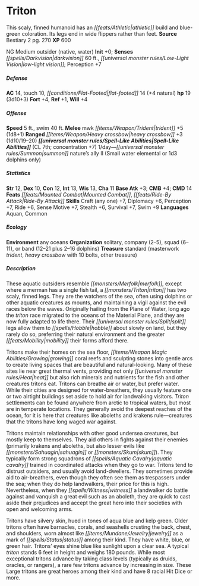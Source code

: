 ﻿---
cssclass: [monsters]
title1: Triton
desc_short: This scaly, finned humanoid has an athletic build and blue-green coloration.
  Its legs end in wide flippers rather than feet.
title2: Triton
CR: 2
sources:
- name: Bestiary 2
  page: 270
  link: http://paizo.com/pathfinderRPG/v5748btpy8hif
XP: 600
alignment: NG
size: Medium
type: outsider
subtypes:
- native
- water
initiative:
  bonus: 0
senses:
  darkvision: 60
  low-light vision: true
AC:
  AC: 14
  touch: 10
  flat_footed: 14
  components:
    natural: 4
HP:
  HP: 19
  long: 3d10+3
saves:
  fort: 4
  ref: 1
  will: 4
speeds:
  base: 5
  swim: 40
attacks:
  melee:
  - - text: mwk trident +5 (1d8+1)
      entries:
      - - damage: 1d8+1
      attack: mwk trident
      bonus:
      - 5
  ranged:
  - - text: heavy crossbow +3 (1d10/19-20)
      entries:
      - - damage: 1d10
          crit_range: 19-20
      attack: heavy crossbow
      bonus:
      - 3
spell_like_abilities:
  entries:
  - name: summon nature's ally II
    source: default
    freq: 1/day
    other: Small water elemental or 1d3 dolphins only
  sources:
  - name: default
    CL: 7
    concentration: 7
ability_scores:
  STR: 12
  DEX: 10
  CON: 12
  INT: 13
  WIS: 13
  CHA: 11
BAB: 3
CMB: 4
CMD: 14
feats:
- name: Mounted Combat
- name: Ride-By Attack
skills:
  Craft (any one): 7
  Diplomacy: 6
  Perception: 7
  Ride: 6
  Sense Motive: 7
  Stealth: 6
  Survival: 7
  Swim: 9
languages:
- Aquan
- Common
ecology:
  environment: any oceans
  organization: solitary, company (2-5), squad (6-11), or band (12-21 plus 2-16 dolphins)
  treasure_type: standard
  treasure:
  - masterwork trident
  - heavy crossbow with 10 bolts
  - other treasure
desc_long: |-
  These aquatic outsiders resemble merfolk, except where a merman has a single fish tail, a triton has two scaly, finned legs. They are the watchers of the sea, often using dolphins or other aquatic creatures as mounts, and maintaining a vigil against the evil races below the waves. Originally hailing from the Plane of Water, long ago the triton race migrated to the oceans of the Material Plane, and they are now fully adapted to life there. Their split legs allow them to hobble about slowly on land, but they rarely do so, preferring their natural environment and the greater mobility their forms afford there.

  Tritons make their homes on the sea floor, growing coral reefs and sculpting stones into gentle arcs to create living spaces that are beautiful and natural-looking. Many of these sites lie near great thermal vents, providing not only heat but also rich minerals and nutrients for the fish and other creatures tritons eat. Tritons can breathe air or water, but prefer water. While their cities are designed for water-breathers, they usually feature one or two airtight buildings set aside to hold air for landwalking visitors. Triton settlements can be found anywhere from arctic to tropical waters, but most are in temperate locations. They generally avoid the deepest reaches of the ocean, for it is here that creatures like aboleths and krakens rule-creatures that the tritons have long waged war against.

  Tritons maintain relationships with other good undersea creatures, but mostly keep to themselves. They aid others in fights against their enemies (primarily krakens and aboleths, but also lesser evils like sahuagin or skum). They typically form strong squadrons of aquatic cavalry trained in coordinated attacks when they go to war. Tritons tend to distrust outsiders, and usually avoid land-dwellers. They sometimes provide aid to air-breathers, even though they often see them as trespassers under the sea; when they do help landwalkers, their price for this is high. Nevertheless, when they witness a landwalker do battle against and vanquish a great evil such as an aboleth, they are quick to cast aside their prejudices and accept the great hero into their societies with open and welcoming arms.

  Tritons have silvery skin, hued in tones of aqua blue and kelp green. Older tritons often have barnacles, corals, and seashells crusting the back, chest, and shoulders, worn almost like jewelry as a mark of status among their kind. They have white, blue, or green hair. Tritons' eyes shine blue like sunlight upon a clear sea. A typical triton stands 6 feet in height and weighs 180 pounds. While most exceptional tritons advance by taking class levels (typically as druids, oracles, or rangers), a rare few tritons advance by increasing in size. These Large tritons are great heroes among their kind and have 8 racial Hit Dice or more.

---

# Triton
This scaly, finned humanoid has an _[[feats/Athletic|athletic]]_ build and blue-green coloration. Its legs end in wide flippers rather than feet.
**Source** Bestiary 2 pg. 270
**XP** 600

NG Medium outsider (native, water)
**Init** +0; **Senses** _[[spells/Darkvision|darkvision]]_ 60 ft., _[[universal monster rules/Low-Light Vision|low-light vision]]_; Perception +7

##### Defense

**AC** 14, touch 10, _[[conditions/Flat-Footed|flat-footed]]_ 14 (+4 natural)
**hp** 19 (3d10+3)
**Fort** +4, **Ref** +1, **Will** +4

##### Offense
**Speed** 5 ft., swim 40 ft.
**Melee** mwk _[[items/Weapon/Trident|trident]]_ +5 (1d8+1)
**Ranged** _[[items/Weapon/Heavy crossbow|heavy crossbow]]_ +3 (1d10/19–20)
**_[[universal monster rules/Spell-Like Abilities|Spell-Like Abilities]]_** (CL 7th; concentration +7)
1/day—_[[universal monster rules/Summon|summon]]_ nature’s ally II (Small water elemental or 1d3 dolphins only)

##### Statistics
**Str** 12, **Dex** 10, **Con** 12, **Int** 13, **Wis** 13, **Cha** 11
**Base Atk** +3; **CMB** +4; **CMD** 14
**Feats** _[[feats/Mounted Combat|Mounted Combat]]_, _[[feats/Ride-By Attack|Ride-By Attack]]_
**Skills** Craft (any one) +7, Diplomacy +6, Perception +7, Ride +6, Sense Motive +7, Stealth +6, Survival +7, Swim +9
**Languages** Aquan, Common

##### Ecology

**Environment** any oceans
**Organization** solitary, company (2–5), squad (6–11), or band (12–21 plus 2–16 dolphins)
**Treasure** standard (masterwork _trident_, _heavy crossbow_ with 10 bolts, other treasure)

##### Description

These aquatic outsiders resemble _[[monsters/Merfolk|merfolk]]_, except where a merman has a single fish tail, a _[[monsters/Triton|triton]]_ has two scaly, finned legs. They are the watchers of the sea, often using dolphins or other aquatic creatures as mounts, and maintaining a vigil against the evil races below the waves. Originally hailing from the Plane of Water, long ago the _triton_ race migrated to the oceans of the Material Plane, and they are now fully adapted to life there. Their _[[universal monster rules/Split|split]]_ legs allow them to _[[spells/Hobble|hobble]]_ about slowly on land, but they rarely do so, preferring their natural environment and the greater _[[feats/Mobility|mobility]]_ their forms afford there.

Tritons make their homes on the sea floor, _[[items/Weapon Magic Abilities/Growing|growing]]_ coral reefs and sculpting stones into gentle arcs to create living spaces that are beautiful and natural-looking. Many of these sites lie near great thermal vents, providing not only _[[universal monster rules/Heat|heat]]_ but also rich minerals and nutrients for the fish and other creatures tritons eat. Tritons can breathe air or water, but prefer water. While their cities are designed for water-breathers, they usually feature one or two airtight buildings set aside to hold air for landwalking visitors. _Triton_ settlements can be found anywhere from arctic to tropical waters, but most are in temperate locations. They generally avoid the deepest reaches of the ocean, for it is here that creatures like aboleths and krakens rule—creatures that the tritons have long waged war against.

Tritons maintain relationships with other good undersea creatures, but mostly keep to themselves. They aid others in fights against their enemies (primarily krakens and aboleths, but also lesser evils like _[[monsters/Sahuagin|sahuagin]]_ or _[[monsters/Skum|skum]]_). They typically form strong squadrons of _[[spells/Aquatic Cavalry|aquatic cavalry]]_ trained in coordinated attacks when they go to war. Tritons tend to distrust outsiders, and usually avoid land-dwellers. They sometimes provide aid to air-breathers, even though they often see them as trespassers under the sea; when they do help landwalkers, their price for this is high. Nevertheless, when they _[[spells/Witness|witness]]_ a landwalker do battle against and vanquish a great evil such as an aboleth, they are quick to cast aside their prejudices and accept the great hero into their societies with open and welcoming arms.

Tritons have silvery skin, hued in tones of aqua blue and kelp green. Older tritons often have barnacles, corals, and seashells crusting the back, chest, and shoulders, worn almost like _[[items/Mundane/Jewelry|jewelry]]_ as a mark of _[[spells/Status|status]]_ among their kind. They have white, blue, or green hair. Tritons’ eyes shine blue like sunlight upon a clear sea. A typical _triton_ stands 6 feet in height and weighs 180 pounds. While most exceptional tritons advance by taking class levels (typically as druids, oracles, or rangers), a rare few tritons advance by increasing in size. These Large tritons are great heroes among their kind and have 8 racial Hit Dice or more.